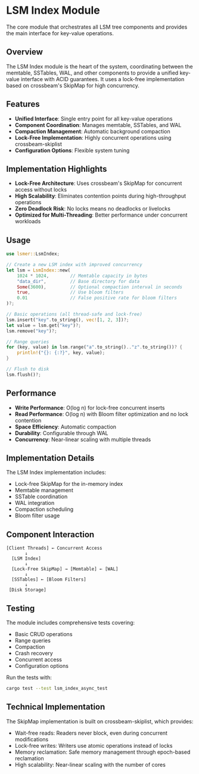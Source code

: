 # LSM Index Module

The core module that orchestrates all LSM tree components and provides the main interface for key-value operations.

## Overview

The LSM Index module is the heart of the system, coordinating between the memtable, SSTables, WAL, and other components to
provide a unified key-value interface with ACID guarantees. It uses a lock-free implementation based on crossbeam's SkipMap for high concurrency.

## Features

- **Unified Interface**: Single entry point for all key-value operations
- **Component Coordination**: Manages memtable, SSTables, and WAL
- **Compaction Management**: Automatic background compaction
- **Lock-Free Implementation**: Highly concurrent operations using crossbeam-skiplist
- **Configuration Options**: Flexible system tuning

## Implementation Highlights

- **Lock-Free Architecture**: Uses crossbeam's SkipMap for concurrent access without locks
- **High Scalability**: Eliminates contention points during high-throughput operations
- **Zero Deadlock Risk**: No locks means no deadlocks or livelocks
- **Optimized for Multi-Threading**: Better performance under concurrent workloads

## Usage

```rust
use lsmer::LsmIndex;

// Create a new LSM index with improved concurrency
let lsm = LsmIndex::new(
    1024 * 1024,        // Memtable capacity in bytes
    "data_dir",         // Base directory for data
    Some(3600),         // Optional compaction interval in seconds
    true,               // Use bloom filters
    0.01                // False positive rate for bloom filters
)?;

// Basic operations (all thread-safe and lock-free)
lsm.insert("key".to_string(), vec![1, 2, 3])?;
let value = lsm.get("key")?;
lsm.remove("key")?;

// Range queries
for (key, value) in lsm.range("a".to_string().."z".to_string())? {
    println!("{}: {:?}", key, value);
}

// Flush to disk
lsm.flush()?;
```

## Performance

- **Write Performance**: O(log n) for lock-free concurrent inserts
- **Read Performance**: O(log n) with Bloom filter optimization and no lock contention
- **Space Efficiency**: Automatic compaction
- **Durability**: Configurable through WAL
- **Concurrency**: Near-linear scaling with multiple threads

## Implementation Details

The LSM Index implementation includes:

- Lock-free SkipMap for the in-memory index
- Memtable management
- SSTable coordination
- WAL integration
- Compaction scheduling
- Bloom filter usage

## Component Interaction

```ascii
[Client Threads] ← Concurrent Access
       ↓
  [LSM Index]
       ↓
  [Lock-Free SkipMap] → [Memtable] ← [WAL]
       ↓
  [SSTables] ← [Bloom Filters]
       ↓
 [Disk Storage]
```

## Testing

The module includes comprehensive tests covering:

- Basic CRUD operations
- Range queries
- Compaction
- Crash recovery
- Concurrent access
- Configuration options

Run the tests with:

```bash
cargo test --test lsm_index_async_test
```

## Technical Implementation

The SkipMap implementation is built on crossbeam-skiplist, which provides:

- Wait-free reads: Readers never block, even during concurrent modifications
- Lock-free writes: Writers use atomic operations instead of locks
- Memory reclamation: Safe memory management through epoch-based reclamation
- High scalability: Near-linear scaling with the number of cores
